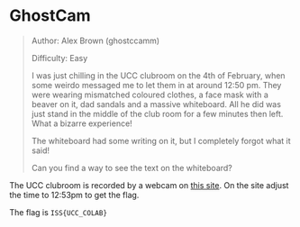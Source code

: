 # GhostCam

> Author: Alex Brown (ghostccamm)
> 
> Difficulty: Easy
> 
> I was just chilling in the UCC clubroom on the 4th of February, when some weirdo messaged me to let them in at around 12:50 pm. They were wearing mismatched coloured clothes, a face mask with a beaver on it, dad sandals and a massive whiteboard. All he did was just stand in the middle of the club room for a few minutes then left. What a bizarre experience!
> 
> The whiteboard had some writing on it, but I completely forgot what it said!
> 
> Can you find a way to see the text on the whiteboard?

The UCC clubroom is recorded by a webcam on [this site](https://webcam.ucc.asn.au/archive.html#1643939616000). On the site adjust the time to 12:53pm to get the flag.

The flag is `ISS{UCC_COLAB}`
